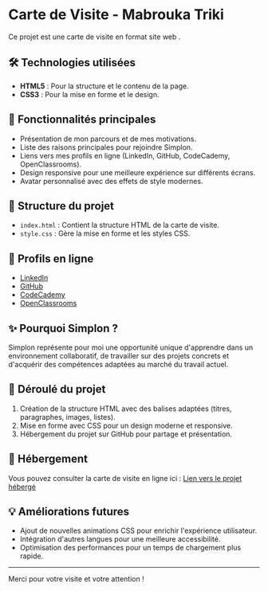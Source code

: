 # Carte de Visite - Mabrouka Triki

Ce projet est une carte de visite en format site web .

## 🛠️ Technologies utilisées
- **HTML5** : Pour la structure et le contenu de la page.
- **CSS3** : Pour la mise en forme et le design.

## 🌟 Fonctionnalités principales
- Présentation de mon parcours et de mes motivations.
- Liste des raisons principales pour rejoindre Simplon.
- Liens vers mes profils en ligne (LinkedIn, GitHub, CodeCademy, OpenClassrooms).
- Design responsive pour une meilleure expérience sur différents écrans.
- Avatar personnalisé avec des effets de style modernes.

## 📁 Structure du projet
- `index.html` : Contient la structure HTML de la carte de visite.
- `style.css` : Gère la mise en forme et les styles CSS.

## 🔗 Profils en ligne
- [LinkedIn](https://www.linkedin.com/in/mabrouka-triki/)
- [GitHub](https://github.com/mabrouka-triki)
- [CodeCademy](https://www.codecademy.com/profiles/mabroukaTriki)
- [OpenClassrooms](https://openclassrooms.com/fr/members/5hwjpgt9t782)

## ✨ Pourquoi Simplon ?
Simplon représente pour moi une opportunité unique d'apprendre dans un environnement collaboratif, de travailler sur des projets concrets et d'acquérir des compétences adaptées au marché du travail actuel.

## 📅 Déroulé du projet
1. Création de la structure HTML avec des balises adaptées (titres, paragraphes, images, listes).
2. Mise en forme avec CSS pour un design moderne et responsive.
3. Hébergement du projet sur GitHub pour partage et présentation.

## 🚀 Hébergement
Vous pouvez consulter la carte de visite en ligne ici : [Lien vers le projet hébergé](https://mabrouka-triki.github.io/CarteVisite/)

## 💡 Améliorations futures
- Ajout de nouvelles animations CSS pour enrichir l'expérience utilisateur.
- Intégration d'autres langues pour une meilleure accessibilité.
- Optimisation des performances pour un temps de chargement plus rapide.

---

Merci pour votre visite et votre attention !
